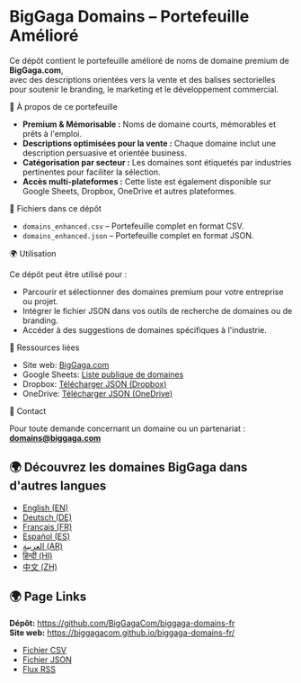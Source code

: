 # BigGaga Domains – Portefeuille Amélioré

Ce dépôt contient le portefeuille amélioré de noms de domaine premium de **BigGaga.com**,  
avec des descriptions orientées vers la vente et des balises sectorielles pour soutenir le branding, le marketing et le développement commercial.  

📌 À propos de ce portefeuille

- **Premium & Mémorisable :** Noms de domaine courts, mémorables et prêts à l'emploi.  
- **Descriptions optimisées pour la vente :** Chaque domaine inclut une description persuasive et orientée business.  
- **Catégorisation par secteur :** Les domaines sont étiquetés par industries pertinentes pour faciliter la sélection.  
- **Accès multi-plateformes :** Cette liste est également disponible sur Google Sheets, Dropbox, OneDrive et autres plateformes.  

📂 Fichiers dans ce dépôt

- `domains_enhanced.csv` – Portefeuille complet en format CSV.  
- `domains_enhanced.json` – Portefeuille complet en format JSON.  

🌍 Utilisation

Ce dépôt peut être utilisé pour :  

- Parcourir et sélectionner des domaines premium pour votre entreprise ou projet.  
- Intégrer le fichier JSON dans vos outils de recherche de domaines ou de branding.  
- Accéder à des suggestions de domaines spécifiques à l'industrie.  

🔗 Ressources liées

- Site web: [BigGaga.com](https://biggaga.com)  
- Google Sheets: [Liste publique de domaines](https://docs.google.com/spreadsheets/d/1NUZtaSSLKgXavb9alAmUenMpb0iEwv7lmP0tFL68jAE/edit?usp=sharing)  
- Dropbox: [Télécharger JSON (Dropbox)](https://www.dropbox.com/scl/fi/fxhvhcqv74flr770g0gmw/domains_fr.json?rlkey=cyhqx90760xb30uusmc9iztqn&st=ex77xewr&dl=0)  
- OneDrive: [Télécharger JSON (OneDrive)](https://1drv.ms/u/c/c6c0dcda53e2941a/EXyOVRk_nshOq4Z2nzOtilkBb5HBLrwPvxtPFQ4gfhvvhQ?download=1)  

📧 Contact

Pour toute demande concernant un domaine ou un partenariat : **domains@biggaga.com**

## 🌍 Découvrez les domaines BigGaga dans d'autres langues

- [English (EN)](https://github.com/BigGagaCom/biggaga-domains-en)
- [Deutsch (DE)](https://github.com/BigGagaCom/biggaga-domains-de)
- [Français (FR)](https://github.com/BigGagaCom/biggaga-domains-fr)
- [Español (ES)](https://github.com/BigGagaCom/biggaga-domains-es)
- [العربية (AR)](https://github.com/BigGagaCom/biggaga-domains-ar)
- [हिन्दी (HI)](https://github.com/BigGagaCom/biggaga-domains-hi)
- [中文 (ZH)](https://github.com/BigGagaCom/biggaga-domains-zh)


## 🌍 Page Links

**Dépôt:** https://github.com/BigGagaCom/biggaga-domains-fr  
**Site web:** https://biggagacom.github.io/biggaga-domains-fr/  

- [Fichier CSV](https://biggagacom.github.io/biggaga-domains-fr/domains_fr.csv)  
- [Fichier JSON](https://biggagacom.github.io/biggaga-domains-fr/domains_fr.json)  
- [Flux RSS](https://biggagacom.github.io/biggaga-domains-fr/biggaga-domains-full-fr.rss.xml)  
